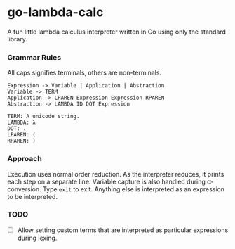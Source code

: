 # go-lambda-calc
A fun little lambda calculus interpreter written in Go using only the standard library.

### Grammar Rules
All caps signifies terminals, others are non-terminals.
```
Expression -> Variable | Application | Abstraction
Variable -> TERM
Application -> LPAREN Expression Expression RPAREN
Abstraction -> LAMBDA ID DOT Expression

TERM: A unicode string.
LAMBDA: λ
DOT: .
LPAREN: (
RPAREN: )
```



### Approach
Execution uses normal order reduction. As the interpreter reduces, it prints each step on a separate line. Variable capture is also handled during α-conversion. Type `exit` to exit. Anything else is interpreted as an expression to be interpreted.


### TODO
- [ ] Allow setting custom terms that are interpreted as particular expressions during lexing.